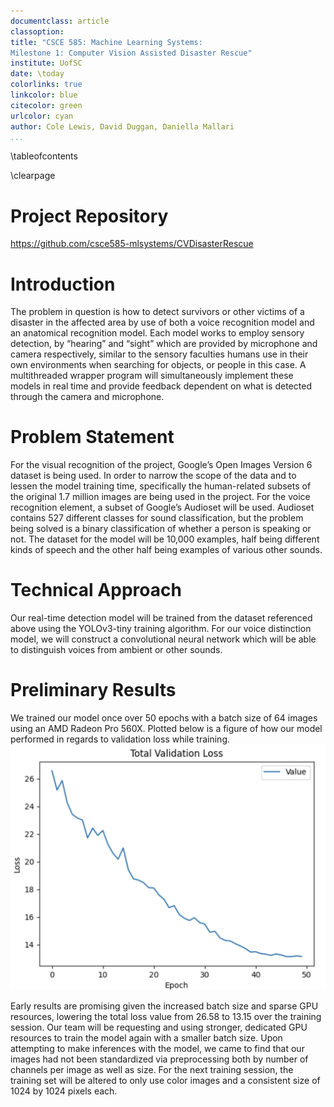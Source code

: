 ```yaml
---
documentclass: article
classoption: 
title: "CSCE 585: Machine Learning Systems: 
Milestone 1: Computer Vision Assisted Disaster Rescue"
institute: UofSC
date: \today
colorlinks: true
linkcolor: blue
citecolor: green
urlcolor: cyan
author: Cole Lewis, David Duggan, Daniella Mallari
...
```


\tableofcontents

\clearpage

# Project Repository
[https://github.com/csce585-mlsystems/CVDisasterRescue 
](https://github.com/csce585-mlsystems/CVDisasterRescue)

# Introduction
The problem in question is how to detect survivors or other victims of a disaster in the affected area by use of both a voice recognition model and an anatomical recognition model. Each model works to employ sensory detection, by “hearing” and “sight” which are provided by microphone and camera respectively, similar to the sensory faculties humans use in their own environments when searching for objects, or people in this case. A multithreaded wrapper program will simultaneously implement these models in real time and provide feedback dependent on what is detected through the camera and microphone. 

# Problem Statement
For the visual recognition of the project, Google’s Open Images Version 6 dataset is being used. In order to narrow the scope of the data and to lessen the model training time, specifically the human-related subsets of the original 1.7 million images are being used in the project. For the voice recognition element, a subset of Google’s Audioset will be used. Audioset contains 527 different classes for sound classification, but the problem being solved is a binary classification of whether a person is speaking or not. The dataset for the model will be 10,000 examples, half being different kinds of speech and the other half being examples of various other sounds.

# Technical Approach
Our real-time detection model will be trained from the dataset referenced above using the YOLOv3-tiny training algorithm. For our voice distinction model, we will construct a convolutional neural network which will be able to distinguish voices from ambient or other sounds.

# Preliminary Results
We trained our model once over 50 epochs with a batch size of 64 images using an AMD Radeon Pro 560X. Plotted below is a figure of how our model performed in regards to validation loss while training.
![training_total_validation_loss](training_total_validation_loss.png)

Early results are promising given the increased batch size and sparse GPU resources, lowering the total loss value from 26.58 to 13.15 over the training session. Our team will be requesting and using stronger, dedicated GPU resources to train the model again with a smaller batch size. Upon attempting to make inferences with the model, we came to find that our images had not been standardized via preprocessing both by number of channels per image as well as size. 
For the next training session, the training set will be altered to only use color images and a consistent size of 1024 by 1024 pixels each.

